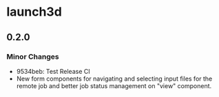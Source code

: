 # launch3d

## 0.2.0

### Minor Changes

- 9534beb: Test Release CI
- New form components for navigating and selecting input files for the remote job and better job status management on "view" component.
